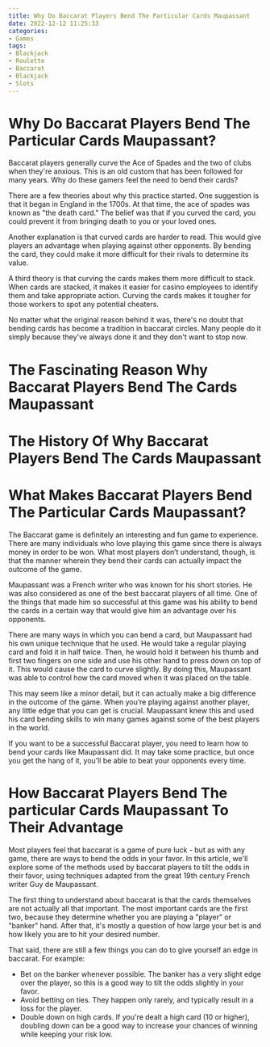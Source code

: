 ```yaml
---
title: Why Do Baccarat Players Bend The Particular Cards Maupassant
date: 2022-12-12 11:25:33
categories:
- Games
tags:
- Blackjack
- Roulette
- Baccarat
- Blackjack
- Slots
---
```



#  Why Do Baccarat Players Bend The Particular Cards Maupassant?

Baccarat players generally curve the Ace of Spades and the two of clubs when they're anxious. This is an old custom that has been followed for many years. Why do these gamers feel the need to bend their cards?

There are a few theories about why this practice started. One suggestion is that it began in England in the 1700s. At that time, the ace of spades was known as "the death card." The belief was that if you curved the card, you could prevent it from bringing death to you or your loved ones.

Another explanation is that curved cards are harder to read. This would give players an advantage when playing against other opponents. By bending the card, they could make it more difficult for their rivals to determine its value.

A third theory is that curving the cards makes them more difficult to stack. When cards are stacked, it makes it easier for casino employees to identify them and take appropriate action. Curving the cards makes it tougher for those workers to spot any potential cheaters.

No matter what the original reason behind it was, there's no doubt that bending cards has become a tradition in baccarat circles. Many people do it simply because they've always done it and they don't want to stop now.

#  The Fascinating Reason Why Baccarat Players Bend The Cards Maupassant


#  The History Of Why Baccarat Players Bend The Cards Maupassant


#  What Makes Baccarat Players Bend The Particular Cards Maupassant?

The Baccarat game is definitely an interesting and fun game to experience. There are many individuals who love playing this game since there is always money in order to be won. What most players don’t understand, though, is that the manner wherein they bend their cards can actually impact the outcome of the game.

Maupassant was a French writer who was known for his short stories. He was also considered as one of the best baccarat players of all time. One of the things that made him so successful at this game was his ability to bend the cards in a certain way that would give him an advantage over his opponents.

There are many ways in which you can bend a card, but Maupassant had his own unique technique that he used. He would take a regular playing card and fold it in half twice. Then, he would hold it between his thumb and first two fingers on one side and use his other hand to press down on top of it. This would cause the card to curve slightly. By doing this, Maupassant was able to control how the card moved when it was placed on the table.

This may seem like a minor detail, but it can actually make a big difference in the outcome of the game. When you’re playing against another player, any little edge that you can get is crucial. Maupassant knew this and used his card bending skills to win many games against some of the best players in the world.

If you want to be a successful Baccarat player, you need to learn how to bend your cards like Maupassant did. It may take some practice, but once you get the hang of it, you’ll be able to beat your opponents every time.

#  How Baccarat Players Bend The particular Cards Maupassant To Their Advantage

Most players feel that baccarat is a game of pure luck - but as with any game, there are ways to bend the odds in your favor. In this article, we'll explore some of the methods used by baccarat players to tilt the odds in their favor, using techniques adapted from the great 19th century French writer Guy de Maupassant.



The first thing to understand about baccarat is that the cards themselves are not actually all that important. The most important cards are the first two, because they determine whether you are playing a "player" or "banker" hand. After that, it's mostly a question of how large your bet is and how likely you are to hit your desired number.

That said, there are still a few things you can do to give yourself an edge in baccarat. For example: 
- Bet on the banker whenever possible. The banker has a very slight edge over the player, so this is a good way to tilt the odds slightly in your favor. 
- Avoid betting on ties. They happen only rarely, and typically result in a loss for the player. 
- Double down on high cards. If you're dealt a high card (10 or higher), doubling down can be a good way to increase your chances of winning while keeping your risk low.